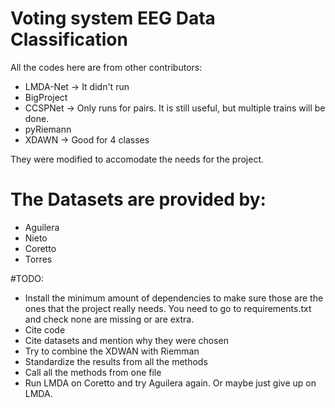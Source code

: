 # Voting system EEG Data Classification

All the codes here are from other contributors:
* LMDA-Net -> It didn't run
* BigProject
* CCSPNet -> Only runs for pairs. It is still useful, but multiple trains will be done.
* pyRiemann
* XDAWN -> Good for 4 classes

They were modified to accomodate the needs for the project.

#  The Datasets are provided by:
* Aguilera
* Nieto
* Coretto
* Torres

#TODO:
* Install the minimum amount of dependencies to make sure those are the ones that the project really needs. You need to go to requirements.txt and check none are missing or are extra.
* Cite code
* Cite datasets and mention why they were chosen
* Try to combine the XDWAN with Riemman
* Standardize the results from all the methods
* Call all the methods from one file
* Run LMDA on Coretto and try Aguilera again. Or maybe just give up on LMDA.
